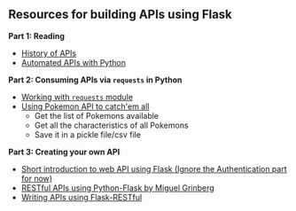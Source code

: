 ## Resources for building APIs using Flask

__Part 1: Reading__
- [History of APIs](http://apievangelist.com/2012/12/20/history-of-apis/)
- [Automated APIs with Python](https://www.slideshare.net/jeffknupp/building-automated-rest-apis-with-python)

__Part 2: Consuming APIs via `requests` in Python__
- [Working with `requests` module](https://medium.com/@anthonypjshaw/python-requests-deep-dive-a0a5c5c1e093)
- [Using Pokemon API to catch'em all](http://pokeapi.co/)
    - Get the list of Pokemons available
    - Get all the characteristics of all Pokemons
    - Save it in a pickle file/csv file

__Part 3: Creating your own API__
- [Short introduction to web API using Flask (Ignore the Authentication part for now)](http://blog.luisrei.com/articles/flaskrest.html)
- [RESTful APIs using Python-Flask by Miguel Grinberg](https://blog.miguelgrinberg.com/post/designing-a-restful-api-with-python-and-flask)
- [Writing APIs using Flask-RESTful](https://blog.restsecured.xyz/writing-an-api-with-flask-restful-part-1-61b0e26e0e5b)